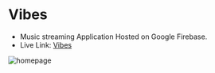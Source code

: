 # Vibes 
- Music streaming Application Hosted on Google Firebase.
- Live Link: [Vibes](https://vibes-a93fe.web.app/)
<img src="homepage.png" alt="homepage">
